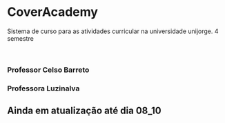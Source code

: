 <h1>CoverAcademy</h1>
<p>Sistema de curso para as atividades curricular na universidade unijorge. 4 semestre</p>
<br>
<h3>Professor Celso Barreto</h3>
<h3>Professora Luzinalva</h3>

<h2>Ainda em atualização até dia 08_10</h2>
